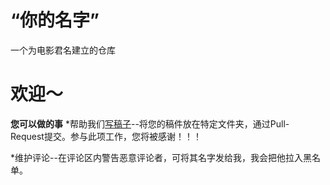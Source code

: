 # “你的名字”
一个为电影君名建立的仓库

# 欢迎～
**您可以做的事**
*帮助我们[写稿子](https://github.com/shbwb/yourname/fork)--将您的稿件放在特定文件夹，通过Pull- Request提交。参与此项工作，您将被感谢！！！

*维护评论--在评论区内警告恶意评论者，可将其名字发给我，我会把他拉入黑名单。
